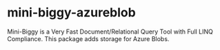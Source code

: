 # mini-biggy-azureblob
Mini-Biggy is a Very Fast Document/Relational Query Tool with Full LINQ Compliance. This package adds storage for Azure Blobs.
